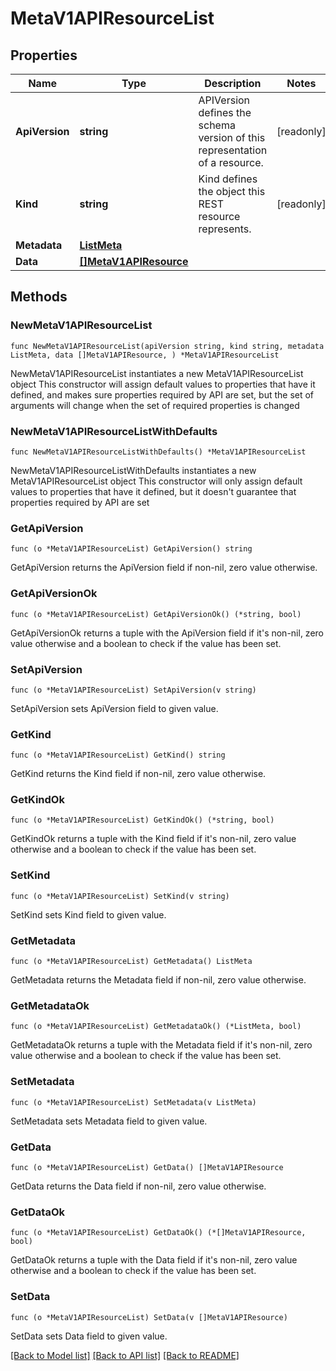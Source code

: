 # MetaV1APIResourceList

## Properties

Name | Type | Description | Notes
------------ | ------------- | ------------- | -------------
**ApiVersion** | **string** | APIVersion defines the schema version of this representation of a resource. | [readonly] 
**Kind** | **string** | Kind defines the object this REST resource represents. | [readonly] 
**Metadata** | [**ListMeta**](ListMeta.md) |  | 
**Data** | [**[]MetaV1APIResource**](MetaV1APIResource.md) |  | 

## Methods

### NewMetaV1APIResourceList

`func NewMetaV1APIResourceList(apiVersion string, kind string, metadata ListMeta, data []MetaV1APIResource, ) *MetaV1APIResourceList`

NewMetaV1APIResourceList instantiates a new MetaV1APIResourceList object
This constructor will assign default values to properties that have it defined,
and makes sure properties required by API are set, but the set of arguments
will change when the set of required properties is changed

### NewMetaV1APIResourceListWithDefaults

`func NewMetaV1APIResourceListWithDefaults() *MetaV1APIResourceList`

NewMetaV1APIResourceListWithDefaults instantiates a new MetaV1APIResourceList object
This constructor will only assign default values to properties that have it defined,
but it doesn't guarantee that properties required by API are set

### GetApiVersion

`func (o *MetaV1APIResourceList) GetApiVersion() string`

GetApiVersion returns the ApiVersion field if non-nil, zero value otherwise.

### GetApiVersionOk

`func (o *MetaV1APIResourceList) GetApiVersionOk() (*string, bool)`

GetApiVersionOk returns a tuple with the ApiVersion field if it's non-nil, zero value otherwise
and a boolean to check if the value has been set.

### SetApiVersion

`func (o *MetaV1APIResourceList) SetApiVersion(v string)`

SetApiVersion sets ApiVersion field to given value.


### GetKind

`func (o *MetaV1APIResourceList) GetKind() string`

GetKind returns the Kind field if non-nil, zero value otherwise.

### GetKindOk

`func (o *MetaV1APIResourceList) GetKindOk() (*string, bool)`

GetKindOk returns a tuple with the Kind field if it's non-nil, zero value otherwise
and a boolean to check if the value has been set.

### SetKind

`func (o *MetaV1APIResourceList) SetKind(v string)`

SetKind sets Kind field to given value.


### GetMetadata

`func (o *MetaV1APIResourceList) GetMetadata() ListMeta`

GetMetadata returns the Metadata field if non-nil, zero value otherwise.

### GetMetadataOk

`func (o *MetaV1APIResourceList) GetMetadataOk() (*ListMeta, bool)`

GetMetadataOk returns a tuple with the Metadata field if it's non-nil, zero value otherwise
and a boolean to check if the value has been set.

### SetMetadata

`func (o *MetaV1APIResourceList) SetMetadata(v ListMeta)`

SetMetadata sets Metadata field to given value.


### GetData

`func (o *MetaV1APIResourceList) GetData() []MetaV1APIResource`

GetData returns the Data field if non-nil, zero value otherwise.

### GetDataOk

`func (o *MetaV1APIResourceList) GetDataOk() (*[]MetaV1APIResource, bool)`

GetDataOk returns a tuple with the Data field if it's non-nil, zero value otherwise
and a boolean to check if the value has been set.

### SetData

`func (o *MetaV1APIResourceList) SetData(v []MetaV1APIResource)`

SetData sets Data field to given value.



[[Back to Model list]](../README.md#documentation-for-models) [[Back to API list]](../README.md#documentation-for-api-endpoints) [[Back to README]](../README.md)


